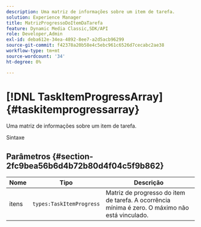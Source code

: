 ```yaml
---
description: Uma matriz de informações sobre um item de tarefa.
solution: Experience Manager
title: MatrizProgressoDoItemDaTarefa
feature: Dynamic Media Classic,SDK/API
role: Developer,Admin
exl-id: deba612e-34ea-4892-8ee7-a2d5acb96299
source-git-commit: f42378a20b58e4c5ebc961c6526d7cecabc2ae38
workflow-type: tm+mt
source-wordcount: '34'
ht-degree: 0%

---
```


# [!DNL TaskItemProgressArray]{#taskitemprogressarray}

Uma matriz de informações sobre um item de tarefa.

Sintaxe

## Parâmetros {#section-2fc9bea56b6d4b72b80d4f04c5f9b862}

| Nome | Tipo | Descrição |
|---|---|---|
| itens | `types:TaskItemProgress` | Matriz de progresso do item de tarefa. A ocorrência mínima é zero. O máximo não está vinculado. |
